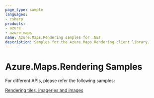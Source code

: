 ```yaml
---
page_type: sample
languages:
- csharp
products:
- azure
- azure-maps
name: Azure.Maps.Rendering samples for .NET
description: Samples for the Azure.Maps.Rendering client library.
---
```


# Azure.Maps.Rendering Samples

For different APIs, please refer the following samples:

[Rendering tiles, imageries and images](https://github.com/Azure/azure-sdk-for-net/blob/main/sdk/maps/Azure.Maps.Rendering/samples/MapsRenderingTilesImageriesImagesSamples.md)